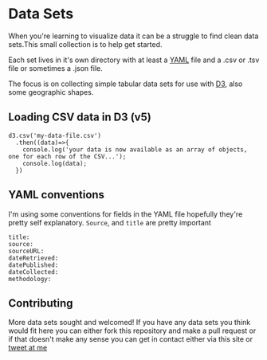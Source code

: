 # Data Sets

When you're learning to visualize data it can be a struggle to find clean data sets.This small collection is to help get started.

Each set lives in it's own directory with at least a [YAML](https://en.wikipedia.org/wiki/YAML) file and a .csv or .tsv file or sometimes a .json file.

The focus is on collecting simple tabular data sets for use with [D3](https://d3js.org/), also some geographic shapes.

## Loading CSV data in D3 (v5)

```
d3.csv('my-data-file.csv')
  .then((data)=>{
    console.log('your data is now available as an array of objects, one for each row of the CSV...');
    console.log(data);
  })
```

## YAML conventions

I'm using some conventions for fields in the YAML file hopefully they're pretty self explanatory.
`Source`, and `title` are pretty important
```
title:
source:
sourceURL:
dateRetrieved:
datePublished:
dateCollected:
methodology:
```

## Contributing

More data sets sought and welcomed! If you have any data sets you think would fit here you can either fork this repository and make a pull request or if that doesn't make any sense you can get in contact either via this site or [tweet at me](https://www.twitter.com/tomp)

